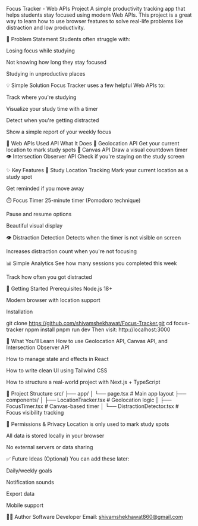 Focus Tracker - Web APIs Project
A simple productivity tracking app that helps students stay focused using modern Web APIs. This project is a great way to learn how to use browser features to solve real-life problems like distraction and low productivity.

🧩 Problem Statement
Students often struggle with:

Losing focus while studying

Not knowing how long they stay focused

Studying in unproductive places

💡 Simple Solution
Focus Tracker uses a few helpful Web APIs to:

Track where you're studying

Visualize your study time with a timer

Detect when you're getting distracted

Show a simple report of your weekly focus

🔧 Web APIs Used
API	What It Does
📍 Geolocation API	Get your current location to mark study spots
🎨 Canvas API	Draw a visual countdown timer
👁️ Intersection Observer API	Check if you're staying on the study screen

✨ Key Features
📍 Study Location Tracking
Mark your current location as a study spot

Get reminded if you move away

⏱️ Focus Timer
25-minute timer (Pomodoro technique)

Pause and resume options

Beautiful visual display

👁️ Distraction Detection
Detects when the timer is not visible on screen

Increases distraction count when you're not focusing

📊 Simple Analytics
See how many sessions you completed this week

Track how often you got distracted

🚀 Getting Started
Prerequisites
Node.js 18+

Modern browser with location support

Installation

git clone https://github.com/shivamshekhawat/Focus-Tracker.git
cd focus-tracker
nppm install
pnpm run dev
Then visit: http://localhost:3000

🧠 What You'll Learn
How to use Geolocation API, Canvas API, and Intersection Observer API

How to manage state and effects in React

How to write clean UI using Tailwind CSS

How to structure a real-world project with Next.js + TypeScript

📁 Project Structure
src/
├── app/
│   └── page.tsx               # Main app layout
├── components/
│   ├── LocationTracker.tsx    # Geolocation logic
│   ├── FocusTimer.tsx         # Canvas-based timer
│   └── DistractionDetector.tsx # Focus visibility tracking


🔐 Permissions & Privacy
Location is only used to mark study spots

All data is stored locally in your browser

No external servers or data sharing

✅ Future Ideas (Optional)
You can add these later:

Daily/weekly goals

Notification sounds

Export data

Mobile support



👨‍💻 Author
Software Developer
Email: shivamshekhawat860@gmail.com
